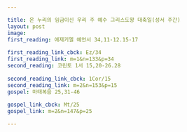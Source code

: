 ```yaml
---

title: 온 누리의 임금이신 우리 주 예수 그리스도왕 대축일(성서 주간)
layout: post 
image: 
first_reading: 에제키엘 예언서 34,11-12.15-17
 
first_reading_link_cbck: Ez/34
first_reading_link: m=1&n=133&p=34
second_reading: 코린토 1서 15,20-26.28 
 
second_reading_link_cbck: 1Cor/15
second_reading_link: m=2&n=153&p=15
gospel: 마태복음 25,31-46
 
gospel_link_cbck: Mt/25
gospel_link: m=2&n=147&p=25

---
```



